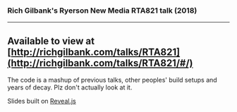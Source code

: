 ### Rich Gilbank's Ryerson New Media RTA821 talk (2018)
---
Available to view at
[http://richgilbank.com/talks/RTA821](http://richgilbank.com/talks/RTA821/#/)
---
The code is a mashup of previous talks, other peoples' build setups and
years of decay. Plz don't actually look at it.

Slides built on [Reveal.js](https://github.com/hakimel/reveal.js/)
